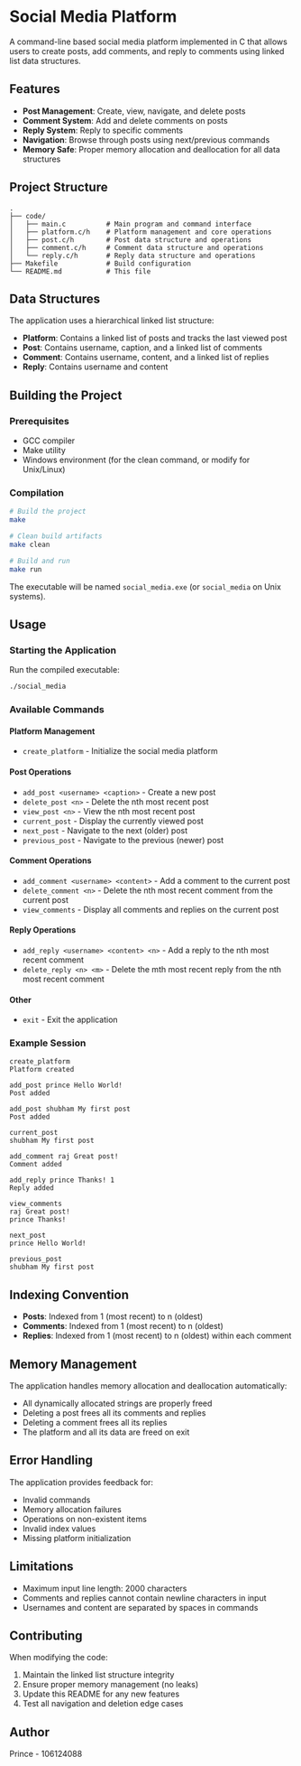 # Social Media Platform

A command-line based social media platform implemented in C that allows users to create posts, add comments, and reply to comments using linked list data structures.

## Features

- **Post Management**: Create, view, navigate, and delete posts
- **Comment System**: Add and delete comments on posts
- **Reply System**: Reply to specific comments
- **Navigation**: Browse through posts using next/previous commands
- **Memory Safe**: Proper memory allocation and deallocation for all data structures

## Project Structure

```
.
├── code/
│   ├── main.c          # Main program and command interface
│   ├── platform.c/h    # Platform management and core operations
│   ├── post.c/h        # Post data structure and operations
│   ├── comment.c/h     # Comment data structure and operations
│   └── reply.c/h       # Reply data structure and operations
├── Makefile            # Build configuration
└── README.md           # This file
```

## Data Structures

The application uses a hierarchical linked list structure:

- **Platform**: Contains a linked list of posts and tracks the last viewed post
- **Post**: Contains username, caption, and a linked list of comments
- **Comment**: Contains username, content, and a linked list of replies
- **Reply**: Contains username and content

## Building the Project

### Prerequisites

- GCC compiler
- Make utility
- Windows environment (for the clean command, or modify for Unix/Linux)

### Compilation

```bash
# Build the project
make

# Clean build artifacts
make clean

# Build and run
make run
```

The executable will be named `social_media.exe` (or `social_media` on Unix systems).

## Usage

### Starting the Application

Run the compiled executable:

```bash
./social_media
```

### Available Commands

#### Platform Management
- `create_platform` - Initialize the social media platform

#### Post Operations
- `add_post <username> <caption>` - Create a new post
- `delete_post <n>` - Delete the nth most recent post
- `view_post <n>` - View the nth most recent post
- `current_post` - Display the currently viewed post
- `next_post` - Navigate to the next (older) post
- `previous_post` - Navigate to the previous (newer) post

#### Comment Operations
- `add_comment <username> <content>` - Add a comment to the current post
- `delete_comment <n>` - Delete the nth most recent comment from the current post
- `view_comments` - Display all comments and replies on the current post

#### Reply Operations
- `add_reply <username> <content> <n>` - Add a reply to the nth most recent comment
- `delete_reply <n> <m>` - Delete the mth most recent reply from the nth most recent comment

#### Other
- `exit` - Exit the application

### Example Session

```
create_platform
Platform created

add_post prince Hello World!
Post added

add_post shubham My first post
Post added

current_post
shubham My first post

add_comment raj Great post!
Comment added

add_reply prince Thanks! 1
Reply added

view_comments
raj Great post!
prince Thanks!

next_post
prince Hello World!

previous_post
shubham My first post
```

## Indexing Convention

- **Posts**: Indexed from 1 (most recent) to n (oldest)
- **Comments**: Indexed from 1 (most recent) to n (oldest)
- **Replies**: Indexed from 1 (most recent) to n (oldest) within each comment

## Memory Management

The application handles memory allocation and deallocation automatically:

- All dynamically allocated strings are properly freed
- Deleting a post frees all its comments and replies
- Deleting a comment frees all its replies
- The platform and all its data are freed on exit

## Error Handling

The application provides feedback for:

- Invalid commands
- Memory allocation failures
- Operations on non-existent items
- Invalid index values
- Missing platform initialization

## Limitations

- Maximum input line length: 2000 characters
- Comments and replies cannot contain newline characters in input
- Usernames and content are separated by spaces in commands

## Contributing

When modifying the code:

1. Maintain the linked list structure integrity
2. Ensure proper memory management (no leaks)
3. Update this README for any new features
4. Test all navigation and deletion edge cases

## Author

Prince - 106124088
